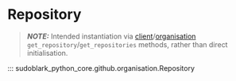 # Repository

> **_NOTE:_**  Intended instantiation via
> [client](./client.md)/[organisation](./organisation.md)  
> `get_repository`/`get_repositories` methods, rather than direct initialisation.

::: sudoblark_python_core.github.organisation.Repository